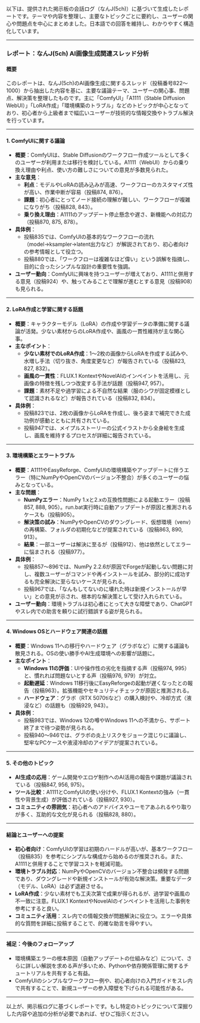 以下は、提供された掲示板の会話ログ（なんJ(5ch)）に基づいて生成したレポートです。テーマや内容を整理し、主要なトピックごとに要約し、ユーザーの関心や問題点を中心にまとめました。日本語での回答を維持し、わかりやすく構造化しています。

---

### **レポート：なんJ(5ch) AI画像生成関連スレッド分析**

#### **概要**
このレポートは、なんJ(5ch)のAI画像生成に関するスレッド（投稿番号822～1000）から抽出した内容を基に、主要な議論テーマ、ユーザーの関心事、問題点、解決策を整理したものです。主に「ComfyUI」「A1111（Stable Diffusion WebUI）」「LoRA作成」「環境構築のトラブル」などのトピックが中心となっており、初心者から上級者まで幅広いユーザーが技術的な情報交換やトラブル解決を行っています。

---

#### **1. ComfyUIに関する議論**
- **概要**：ComfyUIは、Stable Diffusionのワークフロー作成ツールとして多くのユーザーが利用または移行を検討している。A1111（WebUI）からの乗り換え理由や利点、使い方の難しさについての意見が多数見られた。
- **主な意見**：
  - **利点**：モデルやLoRAの読み込みが高速、ワークフローのカスタマイズ性が高い、作業中断が容易（投稿874, 876）。
  - **課題**：初心者にとってノード接続の理解が難しい、ワークフローが複雑になりがち（投稿828, 843）。
  - **乗り換え理由**：A1111のアップデート停止懸念や遅さ、新機能への対応力（投稿870, 875, 878）。
- **具体例**：
  - 投稿835では、ComfyUIの基本的なワークフローの流れ（model→ksampler→latent出力など）が解説されており、初心者向けの参考情報として役立つ。
  - 投稿880では、「ワークフローは複雑なほど偉い」という誤解を指摘し、目的に合ったシンプルな設計の重要性を強調。
- **ユーザー動向**：ComfyUIに興味を持つユーザーが増えており、A1111と併用する意見（投稿924）や、触ってみることで理解が進むとする意見（投稿908）も見られる。

---

#### **2. LoRA作成と学習に関する話題**
- **概要**：キャラクターモデル（LoRA）の作成や学習データの準備に関する議論が活発。少ない素材からのLoRA作成や、画風の一貫性維持が主な関心事。
- **主なポイント**：
  - **少ない素材でのLoRA作成**：1～2枚の画像からLoRAを作成する試みや、水増し手法（切り抜き、角度変更など）が報告されている（投稿823, 827, 832）。
  - **画風の一貫性**：FLUX.1 KontextやNovelAIのインペイントを活用し、元画像の特徴を残しつつ改変する手法が話題（投稿947, 957）。
  - **課題**：素材不足や過学習による不自然な結果（服のシワが固定模様として認識されるなど）が報告されている（投稿832, 834）。
- **具体例**：
  - 投稿823では、2枚の画像からLoRAを作成し、後ろ姿まで補完できた成功例が感動とともに共有されている。
  - 投稿947では、メイプルストーリーの公式イラストから全身絵を生成し、画風を維持するプロセスが詳細に報告されている。

---

#### **3. 環境構築とエラートラブル**
- **概要**：A1111やEasyReforge、ComfyUIの環境構築やアップデートに伴うエラー（特にNumPyやOpenCVのバージョン不整合）が多くのユーザーの悩みとなっている。
- **主な問題**：
  - **NumPyエラー**：NumPy 1.xと2.xの互換性問題による起動エラー（投稿857, 888, 905）。run.bat実行時に自動アップデートが原因と推測されるケースも（投稿905）。
  - **解決策の試み**：NumPyやOpenCVのダウングレード、仮想環境（venv）の再構築、フォルダの初期化などが提案されている（投稿863, 890, 913）。
  - **結果**：一部ユーザーは解決に至るが（投稿912）、他は依然としてエラーに悩まされる（投稿977）。
- **具体例**：
  - 投稿857～896では、NumPy 2.2.6が原因でForgeが起動しない問題に対し、複数ユーザーがコマンドや再インストールを試み、部分的に成功するも完全解決に至らないケースが見られる。
  - 投稿967では、「なんもしてないのに壊れた時は新規インストールが早い」との意見が示され、根本的な解決策として受け入れられている。
- **ユーザー動向**：環境トラブルは初心者にとって大きな障壁であり、ChatGPTやスレ内での助言を頼りに試行錯誤する姿が見られる。

---

#### **4. Windows OSとハードウェア関連の話題**
- **概要**：Windows 11への移行やハードウェア（グラボなど）に関する議論も散見される。OSの使い勝手やAI生成環境への影響が話題に。
- **主なポイント**：
  - **Windows 11の評価**：UIや操作性の劣化を指摘する声（投稿974, 995）と、慣れれば問題ないとする声（投稿976, 979）が対立。
  - **起動遅延**：Windows 11移行後にEasyReforgeの起動が遅くなったとの報告（投稿963）。拡張機能やセキュリティチェックが原因と推測される。
  - **ハードウェア**：グラボ（RTX 5070tiなど）の購入検討や、冷却方式（液浸など）の話題も（投稿929, 943）。
- **具体例**：
  - 投稿983では、Windows 12の噂やWindows 11への不満から、サポート終了まで待つ姿勢が見られる。
  - 投稿940～946では、グラボの炎上リスクをジョーク混じりに議論し、堅牢なPCケースや液浸冷却のアイデアが提案されている。

---

#### **5. その他のトピック**
- **AI生成の応用**：ゲーム開発やエロゲ制作へのAI活用の報告や課題が議論されている（投稿847, 956, 975）。
- **ツール比較**：A1111とComfyUIの使い分けや、FLUX.1 Kontextの強み（一貫性や背景生成）が評価されている（投稿927, 930）。
- **コミュニティの雰囲気**：初心者へのアドバイスやユーモアあふれるやり取りが多く、互助的な文化が見られる（投稿828, 880）。

---

#### **結論とユーザーへの提案**
- **初心者向け**：ComfyUIの学習は初期のハードルが高いが、基本ワークフロー（投稿835）を参考にシンプルな構成から始めるのが推奨される。また、A1111と併用することで学習コストを軽減可能。
- **環境トラブル対応**：NumPyやOpenCVのバージョン不整合は頻発する問題であり、ダウングレードや新規インストールが有効な解決策。重要なデータ（モデル、LoRA）は必ず退避させる。
- **LoRA作成**：少ない素材でも工夫次第で成果が得られるが、過学習や画風の不一致に注意。FLUX.1 KontextやNovelAIのインペイントを活用した事例を参考にすると良い。
- **コミュニティ活用**：スレ内での情報交換が問題解決に役立つ。エラーや具体的な質問を詳細に投稿することで、的確な助言を得やすい。

---

#### **補足：今後のフォローアップ**
- 環境構築エラーの根本原因（自動アップデートの仕組みなど）について、さらに詳しい解説を求める声が多いため、Pythonや依存関係管理に関するチュートリアルを共有すると有益。
- ComfyUIのシンプルなワークフロー例や、初心者向けの入門ガイドをスレ内で共有することで、新規ユーザーの参入障壁を下げられる可能性がある。

---

以上が、掲示板ログに基づくレポートです。もし特定のトピックについて深掘りした内容や追加の分析が必要であれば、ぜひご指示ください。